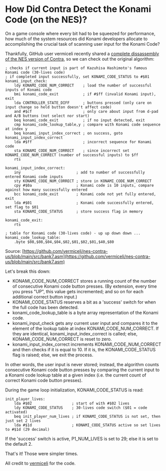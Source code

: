# How Did Contra Detect the Konami Code (on the NES)?

On a game console where every bit had to be squeezed for performance, how much of the system resources did Konami developers allocate to accomplishing the crucial task of scanning user input for the Konami Code?

Thankfully, GitHub user vermiceli recently shared a [complete dissassembly of the NES version of Contra](https://github.com/vermiceli/nes-contra-us/), so we can check out the original algorithm:

    ; checks if current input is part of Kazuhisa Hashimoto's famous Konami code (30-lives code)
    ; if completed input successfully, set KONAMI_CODE_STATUS to #$01
    konami_input_check:
        ldy KONAMI_CODE_NUM_CORRECT    ; load the number of successful inputs of Konami code
        bmi konami_code_exit           ; if #$ff (invalid Konami input), exit
        lda CONTROLLER_STATE_DIFF      ; buttons pressed (only care on input change so held button doesn't affect code)
        and #$cf                       ; only care about input from d-pad and A/B buttons (not select nor start)
        beq konami_code_exit           ; if no input detected, exit
        cmp konami_code_lookup_table,y ; compare with Konami code sequence at index y
        beq konami_input_index_correct ; on success, goto konami_input_index_correct
        lda #$ff                       ; incorrect sequence for Konami code
        sta KONAMI_CODE_NUM_CORRECT    ; since incorrect set KONAMI_CODE_NUM_CORRECT (number of successful inputs) to $ff
        rts

    konami_input_index_correct:
        iny                         ; add to number of successfully entered Konami code inputs
        sty KONAMI_CODE_NUM_CORRECT ; store in KONAMI_CODE_NUM_CORRECT
        cpy #$0a                    ; Konami code is 10 inputs, compare against how many successfully entered
        bcc konami_code_exit        ; Konami code not yet fully entered, exit
        lda #$01                    ; Konami code successfully entered, set flag to $01
        sta KONAMI_CODE_STATUS      ; store success flag in memory

    konami_code_exit:
        rts

    ; table for Konami code (30-lives code) - up up down down ...
    konami_code_lookup_table:
        .byte $08,$08,$04,$04,$02,$01,$02,$01,$40,$80

Source: [https://github.com/vermiceli/nes-contra-us/blob/main/src/bank7.asm](https://github.com/vermiceli/nes-contra-us/blob/main/src/bank7.asm)

Let's break this down:

- KONAMI_CODE_NUM_CORRECT stores a running count of the number of consecutive Konami code button presses. (By extension, every time you press "UP", this value gets incremented; and so on for each additional correct button input.)
- KONAMI_CODE_STATUS reserves a bit as a 'success' switch for when the full code has been detected.
- konami_code_lookup_table is a byte array representation of the Konami code.
- konami_input_check gets any current user input and compares it to the element of the lookup table at index KONAMI_CODE_NUM_CORRECT.
If they are identical, konami_input_index_correct is called; else, KONAMI_CODE_NUM_CORRECT is reset to zero.
- konami_input_index_correct increments KONAMI_CODE_NUM_CORRECT and then checks if it is equal to 10. If it is, the KONAMI_CODE_STATUS flag is raised; else, we exit the process.

In other words, the user input is never stored; instead, the algorithm counts consecutive Konami code button presses by comparing the current input to a Konami code lookup table at a given index (i.e. the current count of correct Konami code button presses).

During the game loop initialization, KONAMI_CODE_STATUS is read:

    init_player_lives:
        lda #$02                  ; start of with #$02 lives
        ldy KONAMI_CODE_STATUS    ; 30-lives code switch ($01 = code activated)
        beq init_player_num_lives ; if KONAMI_CODE_STATUS is not set, then just set 2 lives
        lda #$1d                  ; KONAMI_CODE_STATUS active so set lives to #$1d (29 decimal)

If the 'success' switch is active, P1_NUM_LIVES is set to 29; else it is set to the default 2.

That's it! Those were simpler times.

All credit to [vermiceli](https://github.com/vermiceli/nes-contra-us/) for the code.
